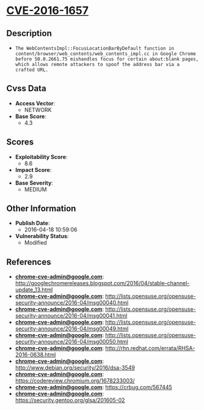 
# [CVE-2016-1657](https://cve.mitre.org/cgi-bin/cvename.cgi?name=CVE-2016-1657)

## Description

- `The WebContentsImpl::FocusLocationBarByDefault function in content/browser/web_contents/web_contents_impl.cc in Google Chrome before 50.0.2661.75 mishandles focus for certain about:blank pages, which allows remote attackers to spoof the address bar via a crafted URL.`

## Cvss Data

- **Access Vector**:
  - NETWORK
- **Base Score**:
  - 4.3

## Scores

- **Exploitability Score**:
  - 8.6
- **Impact Score**:
  - 2.9
- **Base Severity**:
  - MEDIUM

## Other Information

- **Publish Date**:
  - 2016-04-18 10:59:06
- **Vulnerability Status**:
  - Modified

## References

- **chrome-cve-admin@google.com**: http://googlechromereleases.blogspot.com/2016/04/stable-channel-update_13.html
- **chrome-cve-admin@google.com**: http://lists.opensuse.org/opensuse-security-announce/2016-04/msg00040.html
- **chrome-cve-admin@google.com**: http://lists.opensuse.org/opensuse-security-announce/2016-04/msg00041.html
- **chrome-cve-admin@google.com**: http://lists.opensuse.org/opensuse-security-announce/2016-04/msg00049.html
- **chrome-cve-admin@google.com**: http://lists.opensuse.org/opensuse-security-announce/2016-04/msg00050.html
- **chrome-cve-admin@google.com**: http://rhn.redhat.com/errata/RHSA-2016-0638.html
- **chrome-cve-admin@google.com**: http://www.debian.org/security/2016/dsa-3549
- **chrome-cve-admin@google.com**: https://codereview.chromium.org/1678233003/
- **chrome-cve-admin@google.com**: https://crbug.com/567445
- **chrome-cve-admin@google.com**: https://security.gentoo.org/glsa/201605-02
